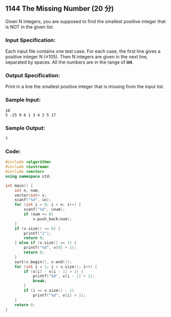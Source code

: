 ##  **1144 The Missing Number (20 分)** 

Given N integers, you are supposed to find the smallest positive integer that is NOT in the given list.

### Input Specification:

Each input file contains one test case. For each case, the first line gives a positive integer N (≤105). Then N integers are given in the next line, separated by spaces. All the numbers are in the range of **int**.

### Output Specification:

Print in a line the smallest positive integer that is missing from the input list.

### Sample Input:

```in
10
5 -25 9 6 1 3 4 2 5 17
```

### Sample Output:

```out
7
```

### Code:

```c++
#include <algorithm>
#include <iostream>
#include <vector>
using namespace std;

int main() {
    int n, num;
    vector<int> v;
    scanf("%d", &n);
    for (int i = 0; i < n; i++) {
        scanf("%d", &num);
        if (num >= 0)
            v.push_back(num);
    }
    if (v.size() == 0) {
        printf("1");
        return 0;
    } else if (v.size() == 1) {
        printf("%d", v[0] + 1);
        return 0;
    }
    sort(v.begin(), v.end());
    for (int i = 1; i < v.size(); i++) {
        if (v[i] - v[i - 1] > 1) {
            printf("%d", v[i - 1] + 1);
            break;
        }
        if (i == v.size() - 1)
            printf("%d", v[i] + 1);
    }
    return 0;
}
```


